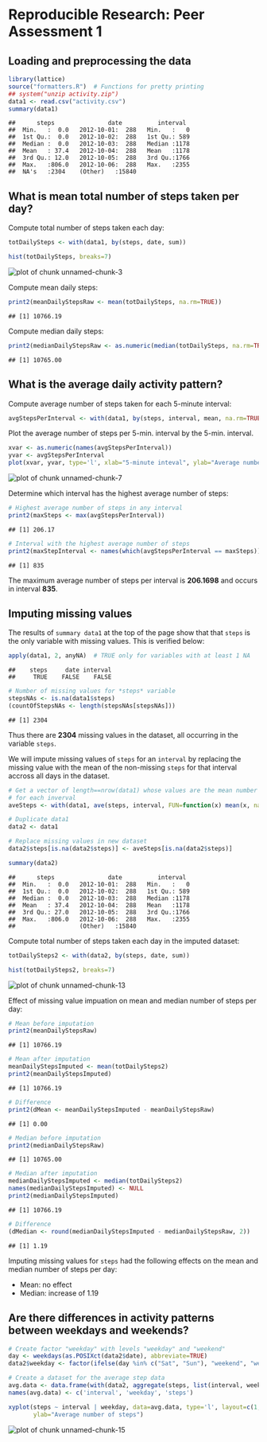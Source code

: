 # Reproducible Research: Peer Assessment 1

## Loading and preprocessing the data


```r
library(lattice)
source("formatters.R")  # Functions for pretty printing
## system("unzip activity.zip")
data1 <- read.csv("activity.csv")
summary(data1)
```

```
##      steps               date          interval   
##  Min.   :  0.0   2012-10-01:  288   Min.   :   0  
##  1st Qu.:  0.0   2012-10-02:  288   1st Qu.: 589  
##  Median :  0.0   2012-10-03:  288   Median :1178  
##  Mean   : 37.4   2012-10-04:  288   Mean   :1178  
##  3rd Qu.: 12.0   2012-10-05:  288   3rd Qu.:1766  
##  Max.   :806.0   2012-10-06:  288   Max.   :2355  
##  NA's   :2304    (Other)   :15840
```
## What is mean total number of steps taken per day?
Compute total number of steps taken each day:

```r
totDailySteps <- with(data1, by(steps, date, sum))
```

```r
hist(totDailySteps, breaks=7)
```

![plot of chunk unnamed-chunk-3](figure/unnamed-chunk-3.png) 

Compute mean daily steps:

```r
print2(meanDailyStepsRaw <- mean(totDailySteps, na.rm=TRUE))
```

```
## [1] 10766.19
```
Compute median daily steps:

```r
print2(medianDailyStepsRaw <- as.numeric(median(totDailySteps, na.rm=TRUE)))
```

```
## [1] 10765.00
```

## What is the average daily activity pattern?
Compute average number of steps taken for each 5-minute interval:

```r
avgStepsPerInterval <- with(data1, by(steps, interval, mean, na.rm=TRUE))
```

Plot the average number of steps per 5-min. interval by the 5-min. interval.


```r
xvar <- as.numeric(names(avgStepsPerInterval)) 
yvar <- avgStepsPerInterval
plot(xvar, yvar, type='l', xlab="5-minute inteval", ylab="Average number of steps")
```

![plot of chunk unnamed-chunk-7](figure/unnamed-chunk-7.png) 

Determine which interval has the highest average number of steps:


```r
# Highest average number of steps in any interval
print2(maxSteps <- max(avgStepsPerInterval))
```

```
## [1] 206.17
```

```r
# Interval with the highest average number of steps
print2(maxStepInterval <- names(which(avgStepsPerInterval == maxSteps)))
```

```
## [1] 835
```
The maximum average number of steps per interval is **206.1698** and occurs in interval **835**.

## Imputing missing values

The results of `summary data1` at the top of the page show that that `steps` is
the only variable with missing values.  This is verified below:


```r
apply(data1, 2, anyNA)  # TRUE only for variables with at least 1 NA
```

```
##    steps     date interval 
##     TRUE    FALSE    FALSE
```


```r
# Number of missing values for *steps* variable
stepsNAs <- is.na(data1$steps)
(countOfStepsNAs <- length(stepsNAs[stepsNAs]))
```

```
## [1] 2304
```

Thus there are **2304** missing values in the dataset, all occurring
in the variable `steps`.

We will impute missing values of `steps` for an `interval` by replacing the
missing value with the mean of the non-missing `steps` for that interval accross
all days in the dataset.


```r
# Get a vector of length==nrow(data1) whose values are the mean number of steps
# for each inverval
aveSteps <- with(data1, ave(steps, interval, FUN=function(x) mean(x, na.rm=TRUE)))

# Duplicate data1
data2 <- data1

# Replace missing values in new dataset
data2$steps[is.na(data2$steps)] <- aveSteps[is.na(data2$steps)]

summary(data2)
```

```
##      steps               date          interval   
##  Min.   :  0.0   2012-10-01:  288   Min.   :   0  
##  1st Qu.:  0.0   2012-10-02:  288   1st Qu.: 589  
##  Median :  0.0   2012-10-03:  288   Median :1178  
##  Mean   : 37.4   2012-10-04:  288   Mean   :1178  
##  3rd Qu.: 27.0   2012-10-05:  288   3rd Qu.:1766  
##  Max.   :806.0   2012-10-06:  288   Max.   :2355  
##                  (Other)   :15840
```
Compute total number of steps taken each day in the imputed dataset:

```r
totDailySteps2 <- with(data2, by(steps, date, sum))
```

```r
hist(totDailySteps2, breaks=7)
```

![plot of chunk unnamed-chunk-13](figure/unnamed-chunk-13.png) 

Effect of missing value impuation on mean and median number of steps per day:

```r
# Mean before imputation
print2(meanDailyStepsRaw)
```

```
## [1] 10766.19
```

```r
# Mean after imputation
meanDailyStepsImputed <- mean(totDailySteps2)
print2(meanDailyStepsImputed)
```

```
## [1] 10766.19
```

```r
# Difference
print2(dMean <- meanDailyStepsImputed - meanDailyStepsRaw)
```

```
## [1] 0.00
```

```r
# Median before imputation
print2(medianDailyStepsRaw)
```

```
## [1] 10765.00
```

```r
# Median after imputation
medianDailyStepsImputed <- median(totDailySteps2)
names(medianDailyStepsImputed) <- NULL
print2(medianDailyStepsImputed)
```

```
## [1] 10766.19
```

```r
# Difference
(dMedian <- round(medianDailyStepsImputed - medianDailyStepsRaw, 2))
```

```
## [1] 1.19
```

Imputing missing values for `steps` had the following effects on the mean and
median number of steps per day:
* Mean: no effect
* Median: increase of 1.19

## Are there differences in activity patterns between weekdays and weekends?


```r
# Create factor "weekday" with levels "weekday" and "weekend"
day <- weekdays(as.POSIXct(data2$date), abbreviate=TRUE)
data2$weekday <- factor(ifelse(day %in% c("Sat", "Sun"), "weekend", "weekday"))

# Create a dataset for the average step data
avg.data <- data.frame(with(data2, aggregate(steps, list(interval, weekday), mean)))
names(avg.data) <- c('interval', 'weekday', 'steps')

xyplot(steps ~ interval | weekday, data=avg.data, type='l', layout=c(1,2), xlab="Interval",
       ylab="Average number of steps")
```

![plot of chunk unnamed-chunk-15](figure/unnamed-chunk-15.png) 
